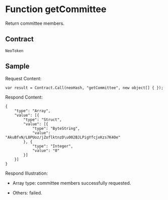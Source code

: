 # Function getCommittee

Return committee members.

## Contract

	NeoToken

## Sample

Request Content:

```
var result = Contract.Call(neoHash, "getCommittee", new object[] { });
```

Respond Content:

```
{
	"type": "Array",
	"value": [{
		"type": "Struct",
		"value": [{
			"type": "ByteString",
			"value": "AkuBfvN/L8PUoz/jZoflktnzD\u002BJLPigYfcjxKzs7K4Oe"
		}, {
			"type": "Integer",
			"value": "0"
		}]
	}]
}
```

Respond Illustration:

- Array type: committee members successfully requested.

- Others: failed.
